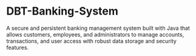 # DBT-Banking-System
A secure and persistent banking management system built with Java that allows customers, employees, and administrators to manage accounts, transactions, and user access with robust data storage and security features.
